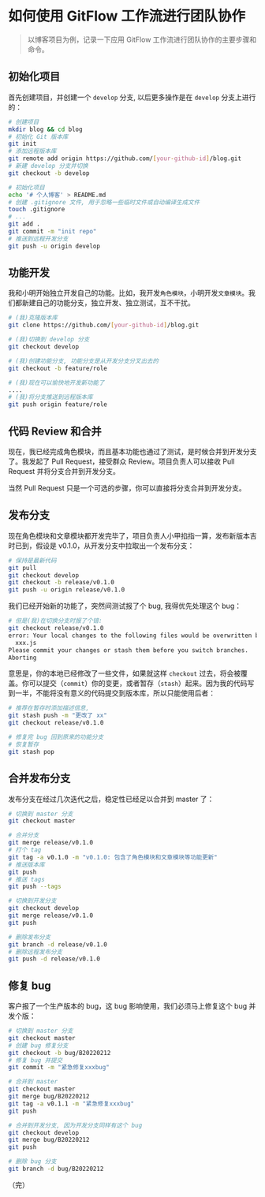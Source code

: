 # 如何使用 GitFlow 工作流进行团队协作

> 以博客项目为例，记录一下应用 GitFlow 工作流进行团队协作的主要步骤和命令。

## 初始化项目

首先创建项目，并创建一个 `develop` 分支, 以后更多操作是在 `develop` 分支上进行的：

```bash
# 创建项目
mkdir blog && cd blog
# 初始化 Git 版本库
git init
# 添加远程版本库
git remote add origin https://github.com/[your-github-id]/blog.git
# 新建 develop 分支并切换
git checkout -b develop

# 初始化项目
echo '# 个人博客' > README.md
# 创建 .gitignore 文件, 用于忽略一些临时文件或自动编译生成文件
touch .gitignore
# ...
git add .
git commit -m "init repo"
# 推送到远程开发分支
git push -u origin develop
```

## 功能开发

我和小明开始独立开发自己的功能。比如，我开发`角色模块`，小明开发`文章模块`。我们都新建自己的功能分支，独立开发、独立测试，互不干扰。

```bash
# (我)克隆版本库
git clone https://github.com/[your-github-id]/blog.git

# (我)切换到 develop 分支
git checkout develop

# (我)创建功能分支, 功能分支是从开发分支分叉出去的
git checkout -b feature/role

# (我)现在可以愉快地开发新功能了
....
# (我)将分支推送到远程版本库
git push origin feature/role
```

## 代码 Review 和合并

现在，我已经完成角色模块，而且基本功能也通过了测试，是时候合并到开发分支了。我发起了 Pull Request，接受群众 Review。项目负责人可以接收 Pull Request 并将分支合并到开发分支。

当然 Pull Request 只是一个可选的步骤，你可以直接将分支合并到开发分支。

## 发布分支

现在角色模块和文章模块都开发完毕了，项目负责人小甲掐指一算，发布新版本吉时已到，假设是 v0.1.0，从开发分支中拉取出一个发布分支：

```bash
# 保持是最新代码
git pull
git checkout develop
git checkout -b release/v0.1.0
git push -u origin release/v0.1.0
```

我们已经开始新的功能了，突然间测试报了个 bug, 我得优先处理这个 bug：

```bash
# 但是(我)在切换分支时报了个错:
git checkout release/v0.1.0
error: Your local changes to the following files would be overwritten by checkout:
  xxx.js
Please commit your changes or stash them before you switch branches.
Aborting
```

意思是，你的本地已经修改了一些文件，如果就这样 `checkout` 过去，将会被覆盖。你可以提交（`commit`）你的变更，或者暂存（`stash`）起来。因为我的代码写到一半，不能将没有意义的代码提交到版本库，所以只能使用后者：

```bash
# 推荐在暂存时添加描述信息,
git stash push -m "更改了 xx"
git checkout release/v0.1.0

# 修复完 bug 回到原来的功能分支
# 恢复暂存
git stash pop
```

## 合并发布分支

发布分支在经过几次迭代之后，稳定性已经足以合并到 master 了：

```bash
# 切换到 master 分支
git checkout master

# 合并分支
git merge release/v0.1.0
# 打个 tag
git tag -a v0.1.0 -m "v0.1.0: 包含了角色模块和文章模块等功能更新"
# 推送版本库
git push
# 推送 tags
git push --tags

# 切换到开发分支
git checkout develop
git merge release/v0.1.0
git push

# 删除发布分支
git branch -d release/v0.1.0
# 删除远程发布分支
git push -d release/v0.1.0
```

## 修复 bug

客户报了一个生产版本的 bug，这 bug 影响使用，我们必须马上修复这个 bug 并发个版：

```bash
# 切换到 master 分支
git checkout master
# 创建 bug 修复分支
git checkout -b bug/B20220212
# 修复 bug 并提交
git commit -m "紧急修复xxxbug"

# 合并到 master
git checkout master
git merge bug/B20220212
git tag -a v0.1.1 -m "紧急修复xxxbug"
git push

# 合并到开发分支, 因为开发分支同样有这个 bug
git checkout develop
git merge bug/B20220212
git push

# 删除 bug 分支
git branch -d bug/B20220212
```

（完）
